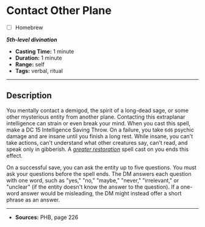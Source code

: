# Contact Other Plane
- [ ] Homebrew

***5th-level divination***
- **Casting Time:** 1 minute
- **Duration:** 1 minute
- **Range:** self
- **Tags:** verbal, ritual

---

## Description
You mentally contact a demigod, the spirit of a long-dead sage, or some other mysterious entity from another plane.
Contacting this extraplanar intelligence can strain or even break your mind.
When you cast this spell, make a DC 15 Intelligence Saving Throw.
On a failure, you take `6d6` psychic damage and are insane until you finish a long rest.
While insane, you can't take actions, can't understand what other creatures say, can't read, and speak only in gibberish.
A [*greater restoration*](./greater-restoration) spell cast on you ends this effect.

On a successful save, you can ask the entity up to five questions.
You must ask your questions before the spell ends.
The DM answers each question with one word, such as "yes," "no," "maybe," "never," "irrelevant," or "unclear" (if the entity doesn't know the answer to the question).
If a one-word answer would be misleading, the DM might instead offer a short phrase as an answer.

---

- **Sources:** PHB, page 226
